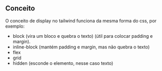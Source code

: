 ## Conceito

O conceito de display no tailwind funciona da mesma forma do css, por exemplo:

- block (vira um bloco e quebra o texto) (útil para colocar padding e margin).
- inline-block (mantém padding e margin, mas não quebra o texto)
- flex
- grid
- hidden (esconde o elemento, nesse caso texto)

